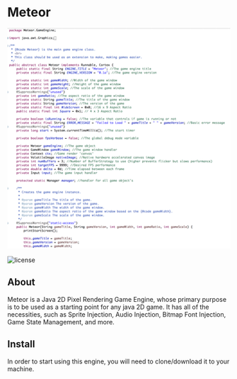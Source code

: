 # Meteor
![Project Preview](thumbnail.png)

![license](https://img.shields.io/apm/l/vim-mode.svg)

## About

Meteor is a Java 2D Pixel Rendering Game Engine, whose primary purpose is to be used as a starting point for any java 2D game. It has all of the necessities, such as Sprite Injection, Audio Injection, Bitmap Font Injection, Game State Management, and more.

## Install

In order to start using this engine, you will need to clone/download it to your machine.
